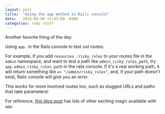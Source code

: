 ```yaml
---
layout: post
title:  "Using the app method in Rails console"
date:   2016-04-06 13:43:00 -0400
categories: ruby stuff
---
```


Another favorite thing of the day:

Using `app.` in the Rails console to test out routes.

For example, if you add `resources :risky_rules` to your routes file in the `admin`
namespace, and want to test a path like `admin_risky_rules_path`, try
`app.admin_risky_rules_path` in the rails console. If it's a real working path, it will return
something like `=> "/admin/risky_rules"`, and, if your path doesn't exist, Rails console will give you an error.

This works for more involved routes too, such as slugged URLs and paths that take parameters!

For reference, [this blog post][blog-post] has lots of other exciting magic available with `app`:

[blog-post]: https://signalvnoise.com/posts/3176-three-quick-rails-console-tips
